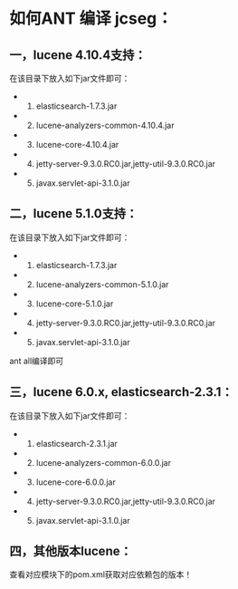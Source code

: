 # 如何ANT 编译 jcseg：

## 一，lucene 4.10.4支持：

在该目录下放入如下jar文件即可：

* 1. elasticsearch-1.7.3.jar
* 2. lucene-analyzers-common-4.10.4.jar
* 3. lucene-core-4.10.4.jar
* 4. jetty-server-9.3.0.RC0.jar,jetty-util-9.3.0.RC0.jar
* 5. javax.servlet-api-3.1.0.jar

## 二，lucene 5.1.0支持：

在该目录下放入如下jar文件即可：

* 1. elasticsearch-1.7.3.jar
* 2. lucene-analyzers-common-5.1.0.jar
* 3. lucene-core-5.1.0.jar
* 4. jetty-server-9.3.0.RC0.jar,jetty-util-9.3.0.RC0.jar
* 5. javax.servlet-api-3.1.0.jar

ant all编译即可

## 三，lucene 6.0.x, elasticsearch-2.3.1：

在该目录下放入如下jar文件即可：

* 1. elasticsearch-2.3.1.jar
* 2. lucene-analyzers-common-6.0.0.jar
* 3. lucene-core-6.0.0.jar
* 4. jetty-server-9.3.0.RC0.jar,jetty-util-9.3.0.RC0.jar
* 5. javax.servlet-api-3.1.0.jar

## 四，其他版本lucene：

查看对应模块下的pom.xml获取对应依赖包的版本！
